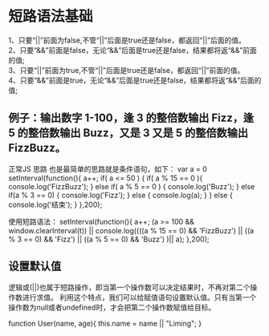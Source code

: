 # 短路语法基础
1、只要“||”前面为false,不管“||”后面是true还是false，都返回“||”后面的值。  
2、只要“&&”前面是false，无论“&&”后面是true还是false，结果都将返“&&”前面的值;  
3、只要“||”前面为true,不管“||”后面是true还是false，都返回“||”前面的值。  
4、只要“&&”前面是true，无论“&&”后面是true还是false，结果都将返“&&”后面的值;  

## 例子：输出数字 1-100，逢 3 的整倍数输出 Fizz，逢 5 的整倍数输出 Buzz，又是 3 又是 5 的整倍数输出 FizzBuzz。
正常JS 思路 也是最简单的思路就是条件语句，如下：
    var a = 0
    setInterval(function(){
        a++;
        if( a <= 50 ) {
            if( a % 15 == 0 ){
                console.log('FizzBuzz');
            } else if( a % 5 == 0 ) {
                console.log('Buzz');
            } else if(a % 3 == 0) {
                console.log('Fizz');
            } else {
                console.log(a);
            }
        } else {
            console.log('结束');
        }
    },200);

使用短路语法：
setInterval(function(){
    a++;
    (a >= 100 && window.clearInterval(t)) || console.log((((a % 15 == 0) && 'FizzBuzz') || ((a % 3 == 0) && 'Fizz') || ((a % 5 == 0) && 'Buzz') )|| a);
},200);

## 设置默认值
逻辑或(||)也属于短路操作，即当第一个操作数可以决定结果时，不再对第二个操作数进行求值。
利用这个特点，我们可以给赋值语句设置默认值。只有当第一个操作数为null或者undefined时，才会把第二个操作数赋值给目标。

function User(name, age){
    this.name = name || "Liming";
}
